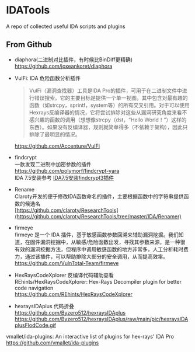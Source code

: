 # IDATools
A repo of collected useful IDA scripts and plugins


## From Github

- diaphora(二进制对比插件，有时候比BinDiff更精确)    
https://github.com/joxeankoret/diaphora

- VulFi: IDA 危险函数分析插件
  > VulFi（漏洞查找器）工具是IDA Pro的插件，可用于在二进制文件中进行错误搜索。它的主要目标是提供一个单一视图，其中包含对最有趣的函数（如strcpy，sprintf，system等）的所有交叉引用。对于可以使用Hexrays反编译器的情况，它将尝试排除对这些从漏洞研究角度来看不感兴趣的函数的调用（想想像strcpy（dst，“Hello World！”）这样的东西）。如果没有反编译器，规则就简单得多（不依赖于架构），因此只排除了最明显的情况。

  https://github.com/Accenture/VulFi

- findcrypt    
一款发现二进制中加密参数的插件    
https://github.com/polymorf/findcrypt-yara   
IDA 7.5安装参考 [IDA7.5安装findcrypt3插件](https://blog.csdn.net/weixin_45055269/article/details/112688365)

- Rename   
Claroty开发的便于修改IDA函数命名的插件，主要根据函数中的字符串提供函数的候选名    
[https://github.com/claroty/ResearchTools](https://github.com/claroty/ResearchTools/tree/master/IDA/Renamer)

- firmeye   
firmeye 是一个 IDA 插件，基于敏感函数参数回溯来辅助漏洞挖掘。我们知道，在固件漏洞挖掘中，从敏感/危险函数出发，寻找其参数来源，是一种很有效的漏洞挖掘方法，但程序中调用敏感函数的地方非常多，人工分析耗时费力，通过该插件，可以帮助排除大部分的安全调用，从而提高效率。    
https://github.com/VulnTotal-Team/firmeye

- HexRaysCodeXplorer 反编译代码辅助查看   
REhints/HexRaysCodeXplorer: Hex-Rays Decompiler plugin for better code navigation    
https://github.com/REhints/HexRaysCodeXplorer
- hexraysIDAplus 代码折叠    
https://github.com/Byzero512/hexraysIDAplus
https://github.com/Byzero512/hexraysIDAplus/raw/main/pic/hexraysIDAplusFlodCode.gif

vmallet/ida-plugins: An interactive list of plugins for hex-rays' IDA Pro    
https://github.com/vmallet/ida-plugins

